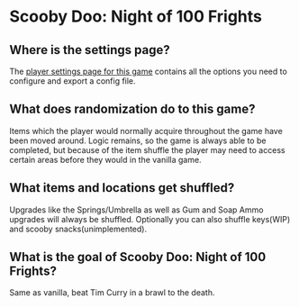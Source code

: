 # Scooby Doo: Night of 100 Frights

## Where is the settings page?

The [player settings page for this game](../player-settings) contains all the options you need to configure and export a
config file.

## What does randomization do to this game?

Items which the player would normally acquire throughout the game have been moved around. Logic remains, so the game is
always able to be completed, but because of the item shuffle the player may need to access certain areas before they
would in the vanilla game.

## What items and locations get shuffled?

Upgrades like the Springs/Umbrella as well as Gum and Soap Ammo upgrades will always be shuffled. Optionally you can also shuffle keys(WIP) and scooby snacks(unimplemented).

## What is the goal of Scooby Doo: Night of 100 Frights?

Same as vanilla, beat Tim Curry in a brawl to the death.
